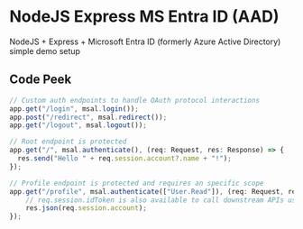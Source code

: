 # NodeJS Express MS Entra ID (AAD)
NodeJS + Express + Microsoft Entra ID (formerly Azure Active Directory) simple demo setup

## Code Peek
```ts
// Custom auth endpoints to handle OAuth protocol interactions
app.get("/login", msal.login());
app.post("/redirect", msal.redirect());
app.get("/logout", msal.logout());

// Root endpoint is protected
app.get("/", msal.authenticate(), (req: Request, res: Response) => {
  res.send("Hello " + req.session.account?.name + "!");
});

// Profile endpoint is protected and requires an specific scope
app.get("/profile", msal.authenticate(["User.Read"]), (req: Request, res: Response) => {
    // req.session.idToken is also available to call downstream APIs using Bearer Token
    res.json(req.session.account);
});
```
